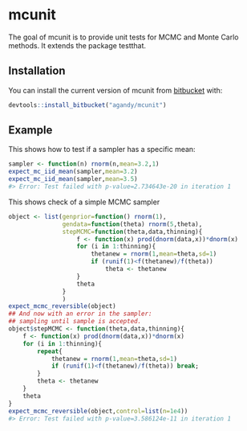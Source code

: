 # mcunit

The goal of mcunit is to provide unit tests for MCMC and Monte Carlo
methods. It extends the package testthat.

## Installation

You can install the current  version of mcunit from [bitbucket](https://bitbucket.org) with:

``` r
devtools::install_bitbucket("agandy/mcunit")
```


## Example

This shows how to test if a sampler has a specific mean:


```r
sampler <- function(n) rnorm(n,mean=3.2,1)
expect_mc_iid_mean(sampler,mean=3.2)
expect_mc_iid_mean(sampler,mean=3.5)
#> Error: Test failed with p-value=2.734643e-20 in iteration 1
```

This shows check of a simple MCMC sampler

```r
object <- list(genprior=function() rnorm(1),
               gendata=function(theta) rnorm(5,theta),
               stepMCMC=function(theta,data,thinning){
                   f <- function(x) prod(dnorm(data,x))*dnorm(x)  
                   for (i in 1:thinning){
                       thetanew = rnorm(1,mean=theta,sd=1)
                       if (runif(1)<f(thetanew)/f(theta))
                           theta <- thetanew
                   }
                   theta
               }
               )
expect_mcmc_reversible(object)
## And now with an error in the sampler:
## sampling until sample is accepted.
object$stepMCMC <- function(theta,data,thinning){
    f <- function(x) prod(dnorm(data,x))*dnorm(x)  
    for (i in 1:thinning){
        repeat{
            thetanew = rnorm(1,mean=theta,sd=1)            
            if (runif(1)<f(thetanew)/f(theta)) break;
        }
        theta <- thetanew
    }
    theta
}
expect_mcmc_reversible(object,control=list(n=1e4))
#> Error: Test failed with p-value=3.586124e-11 in iteration 1
```


